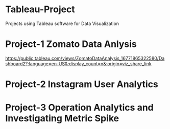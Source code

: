# Tableau-Project
Projects using Tableau software for Data Visualization 

# Project-1 Zomato Data Anlysis
https://public.tableau.com/views/ZomatoDataAnalysis_16771865322580/Dashboard2?:language=en-US&:display_count=n&:origin=viz_share_link

# Project-2 Instagram User Analytics

# Project-3 Operation Analytics and Investigating Metric Spike
